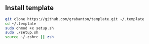 ## Install template
```bash
git clone https://github.com/grabanton/template.git ~/.template
cd ~/.template
sudo chmod +x setup.sh
sudo ./setup.sh
source ~/.zshrc || zsh
```